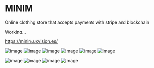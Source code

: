 # MINIM
Online clothing store that accepts payments with stripe and blockchain



Working...

https://minim.uxvision.es/

![image](https://github.com/muquifuler/MINIM/assets/57547835/ba51239e-7c91-401d-93a4-953179a7a8e2)
![image](https://github.com/muquifuler/MINIM/assets/57547835/0e00ee20-93a4-470c-815b-3864b307f3f1)
![image](https://github.com/muquifuler/MINIM/assets/57547835/e8f66b19-69f9-48b5-983e-30f351640b32)
![image](https://github.com/muquifuler/MINIM/assets/57547835/d1e46fa6-c164-486b-bcbe-e40bd6281815)
![image](https://github.com/muquifuler/MINIM/assets/57547835/0335ec31-4de1-494b-957b-57bfd327626b)
![image](https://github.com/muquifuler/MINIM/assets/57547835/538928b9-691d-455b-bfc5-56f3465e1e56)



![image](https://github.com/muquifuler/MINIM/assets/57547835/f0b178f7-1fbb-4d2e-8ce4-c4e938f34b32)
![image](https://github.com/muquifuler/MINIM/assets/57547835/24fba160-bb0e-4918-a5de-c097b3edef62)
![image](https://github.com/muquifuler/MINIM/assets/57547835/c5b9adba-6419-4c7d-ba0f-953dd744c1c5)
![image](https://github.com/muquifuler/MINIM/assets/57547835/b01d0dc4-d698-4c4a-bcd1-44e533848362)

